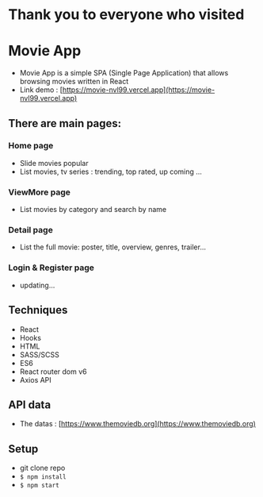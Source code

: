 # Thank you to everyone who visited

# Movie App
 - Movie App is a simple SPA (Single Page Application) that allows browsing movies written in React
 - Link demo : [https://movie-nvl99.vercel.app](https://movie-nvl99.vercel.app)

## There are main pages:

### Home page
 - Slide movies popular
 - List movies, tv series : trending, top rated, up coming ...

### ViewMore page
 - List movies by category and search by name

### Detail page
 - List the full movie: poster, title, overview, genres, trailer...

### Login & Register page 
 - updating...

## Techniques
 - React
 - Hooks
 - HTML
 - SASS/SCSS
 - ES6
 - React router dom v6
 - Axios API

## API data
 - The datas : [https://www.themoviedb.org](https://www.themoviedb.org)

## Setup
 - git clone repo
 - `$ npm install`
 - `$ npm start`


